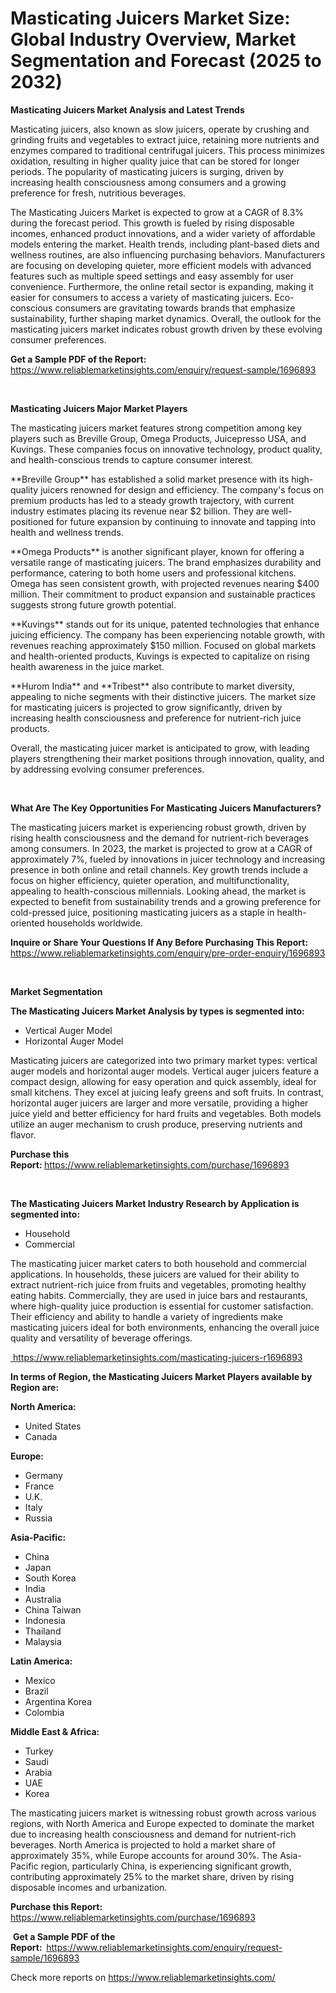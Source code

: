 <p><h1>Masticating Juicers Market Size: Global Industry Overview, Market Segmentation and Forecast (2025 to 2032)</h1></p><p><strong>Masticating Juicers Market Analysis and Latest Trends</strong></p>
<p><p>Masticating juicers, also known as slow juicers, operate by crushing and grinding fruits and vegetables to extract juice, retaining more nutrients and enzymes compared to traditional centrifugal juicers. This process minimizes oxidation, resulting in higher quality juice that can be stored for longer periods. The popularity of masticating juicers is surging, driven by increasing health consciousness among consumers and a growing preference for fresh, nutritious beverages. </p><p>The Masticating Juicers Market is expected to grow at a CAGR of 8.3% during the forecast period. This growth is fueled by rising disposable incomes, enhanced product innovations, and a wider variety of affordable models entering the market. Health trends, including plant-based diets and wellness routines, are also influencing purchasing behaviors. Manufacturers are focusing on developing quieter, more efficient models with advanced features such as multiple speed settings and easy assembly for user convenience. Furthermore, the online retail sector is expanding, making it easier for consumers to access a variety of masticating juicers. Eco-conscious consumers are gravitating towards brands that emphasize sustainability, further shaping market dynamics. Overall, the outlook for the masticating juicers market indicates robust growth driven by these evolving consumer preferences.</p></p>
<p><strong>Get a Sample PDF of the Report:&nbsp;</strong> <a href="https://www.reliablemarketinsights.com/enquiry/request-sample/1696893?utm_campaign=3274&utm_medium=2&utm_source=Github&utm_content=ia&utm_term=27032025&utm_id=masticating-juicers">https://www.reliablemarketinsights.com/enquiry/request-sample/1696893</a></p>
<p>&nbsp;</p>
<p><strong>Masticating Juicers Major Market Players</strong></p>
<p><p>The masticating juicers market features strong competition among key players such as Breville Group, Omega Products, Juicepresso USA, and Kuvings. These companies focus on innovative technology, product quality, and health-conscious trends to capture consumer interest.</p><p>**Breville Group** has established a solid market presence with its high-quality juicers renowned for design and efficiency. The company's focus on premium products has led to a steady growth trajectory, with current industry estimates placing its revenue near $2 billion. They are well-positioned for future expansion by continuing to innovate and tapping into health and wellness trends.</p><p>**Omega Products** is another significant player, known for offering a versatile range of masticating juicers. The brand emphasizes durability and performance, catering to both home users and professional kitchens. Omega has seen consistent growth, with projected revenues nearing $400 million. Their commitment to product expansion and sustainable practices suggests strong future growth potential.</p><p>**Kuvings** stands out for its unique, patented technologies that enhance juicing efficiency. The company has been experiencing notable growth, with revenues reaching approximately $150 million. Focused on global markets and health-oriented products, Kuvings is expected to capitalize on rising health awareness in the juice market.</p><p>**Hurom India** and **Tribest** also contribute to market diversity, appealing to niche segments with their distinctive juicers. The market size for masticating juicers is projected to grow significantly, driven by increasing health consciousness and preference for nutrient-rich juice products.</p><p>Overall, the masticating juicer market is anticipated to grow, with leading players strengthening their market positions through innovation, quality, and by addressing evolving consumer preferences.</p></p>
<p>&nbsp;</p>
<p><strong>What Are The Key Opportunities For Masticating Juicers Manufacturers?</strong></p>
<p><p>The masticating juicers market is experiencing robust growth, driven by rising health consciousness and the demand for nutrient-rich beverages among consumers. In 2023, the market is projected to grow at a CAGR of approximately 7%, fueled by innovations in juicer technology and increasing presence in both online and retail channels. Key growth trends include a focus on higher efficiency, quieter operation, and multifunctionality, appealing to health-conscious millennials. Looking ahead, the market is expected to benefit from sustainability trends and a growing preference for cold-pressed juice, positioning masticating juicers as a staple in health-oriented households worldwide.</p></p>
<p><strong>Inquire or Share Your Questions If Any Before Purchasing This Report:</strong> <a href="https://www.reliablemarketinsights.com/enquiry/pre-order-enquiry/1696893?utm_campaign=3274&utm_medium=2&utm_source=Github&utm_content=ia&utm_term=27032025&utm_id=masticating-juicers">https://www.reliablemarketinsights.com/enquiry/pre-order-enquiry/1696893</a></p>
<p>&nbsp;</p>
<p><strong>Market Segmentation</strong></p>
<p><strong>The Masticating Juicers Market Analysis by types is segmented into:</strong></p>
<p><ul><li>Vertical Auger Model</li><li>Horizontal Auger Model</li></ul></p>
<p><p>Masticating juicers are categorized into two primary market types: vertical auger models and horizontal auger models. Vertical auger juicers feature a compact design, allowing for easy operation and quick assembly, ideal for small kitchens. They excel at juicing leafy greens and soft fruits. In contrast, horizontal auger juicers are larger and more versatile, providing a higher juice yield and better efficiency for hard fruits and vegetables. Both models utilize an auger mechanism to crush produce, preserving nutrients and flavor.</p></p>
<p><strong>Purchase this Report:&nbsp;</strong><a href="https://www.reliablemarketinsights.com/purchase/1696893?utm_campaign=3274&utm_medium=2&utm_source=Github&utm_content=ia&utm_term=27032025&utm_id=masticating-juicers">https://www.reliablemarketinsights.com/purchase/1696893</a></p>
<p>&nbsp;</p>
<p><strong>The Masticating Juicers Market Industry Research by Application is segmented into:</strong></p>
<p><ul><li>Household</li><li>Commercial</li></ul></p>
<p><p>The masticating juicer market caters to both household and commercial applications. In households, these juicers are valued for their ability to extract nutrient-rich juice from fruits and vegetables, promoting healthy eating habits. Commercially, they are used in juice bars and restaurants, where high-quality juice production is essential for customer satisfaction. Their efficiency and ability to handle a variety of ingredients make masticating juicers ideal for both environments, enhancing the overall juice quality and versatility of beverage offerings.</p></p>
<p><a href="https://www.reliablemarketinsights.com/masticating-juicers-r1696893?utm_campaign=3274&utm_medium=2&utm_source=Github&utm_content=ia&utm_term=27032025&utm_id=masticating-juicers">&nbsp;https://www.reliablemarketinsights.com/masticating-juicers-r1696893</a></p>
<p><strong>In terms of Region, the Masticating Juicers Market Players available by Region are:</strong></p>
<p>
    <p> <strong> North America: </strong>
        <ul>
            <li>United States</li>
            <li>Canada</li>
        </ul>
        </p> 
    <p> <strong> Europe: </strong>
        <ul>
            <li>Germany</li>
            <li>France</li>
            <li>U.K.</li>
            <li>Italy</li>
            <li>Russia</li>
        </ul>
        </p> 
    <p> <strong> Asia-Pacific: </strong>
        <ul>
            <li>China</li>
            <li>Japan</li>
            <li>South Korea</li>
            <li>India</li>
            <li>Australia</li>
            <li>China Taiwan</li>
            <li>Indonesia</li>
            <li>Thailand</li>
            <li>Malaysia</li>
        </ul>
        </p> 
    <p> <strong> Latin America: </strong>
        <ul>
            <li>Mexico</li>
            <li>Brazil</li>
            <li>Argentina Korea</li>
            <li>Colombia</li>
        </ul>
        </p> 
    <p> <strong> Middle East & Africa: </strong>
        <ul>
            <li>Turkey</li>
            <li>Saudi</li>
            <li>Arabia</li>
            <li>UAE</li>
            <li>Korea</li>
        </ul>
    </p>
    </p>
<p><p>The masticating juicers market is witnessing robust growth across various regions, with North America and Europe expected to dominate the market due to increasing health consciousness and demand for nutrient-rich beverages. North America is projected to hold a market share of approximately 35%, while Europe accounts for around 30%. The Asia-Pacific region, particularly China, is experiencing significant growth, contributing approximately 25% to the market share, driven by rising disposable incomes and urbanization.</p></p>
<p><strong>Purchase this Report: </strong><a href="https://www.reliablemarketinsights.com/purchase/1696893?utm_campaign=3274&utm_medium=2&utm_source=Github&utm_content=ia&utm_term=27032025&utm_id=masticating-juicers">https://www.reliablemarketinsights.com/purchase/1696893</a></p>
<p>&nbsp;<strong>Get a Sample PDF of the Report:&nbsp;&nbsp;</strong><a href="https://www.reliablemarketinsights.com/enquiry/request-sample/1696893?utm_campaign=3274&utm_medium=2&utm_source=Github&utm_content=ia&utm_term=27032025&utm_id=masticating-juicers">https://www.reliablemarketinsights.com/enquiry/request-sample/1696893</a></p>
<p><strong></strong></p>
<p>Check more reports on <a href="https://www.reliablemarketinsights.com/?utm_campaign=3274&utm_medium=2&utm_source=Github&utm_content=ia&utm_term=27032025&utm_id=masticating-juicers">https://www.reliablemarketinsights.com/</a></p>